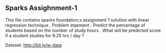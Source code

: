 ## Sparks Assighnment-1
This file contains sparks foundation;s assignment 1 solution with linear regression technique . 
Problem staement : Predict the percentage of students based on the number of study hours . 
What will be predicted score if a student studies for 9.25 hrs / day ?

Dateset: http://bit.ly/w-data
